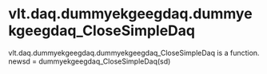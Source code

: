 # vlt.daq.dummyekgeegdaq.dummyekgeegdaq_CloseSimpleDaq

vlt.daq.dummyekgeegdaq.dummyekgeegdaq_CloseSimpleDaq is a function.
    newsd = dummyekgeegdaq_CloseSimpleDaq(sd)
